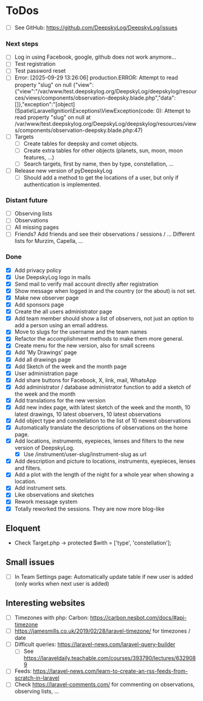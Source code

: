 # ToDos

+ [ ] See GitHub: <https://github.com/DeepskyLog/DeepskyLog/issues>

### Next steps

+ [ ] Log in using Facebook, google, github does not work anymore... 
+ [ ] Test registration
+ [ ] Test password reset
+ [ ] Error: 
[2025-09-29 13:26:06] production.ERROR: Attempt to read property "slug" on null {"view":{"view":"/var/www/test.deepskylog.org/DeepskyLog/deepskylog/resources/views/components/observation-deepsky.blade.php","data":[]},"exception":"[object] (Spatie\\LaravelIgnition\\Exceptions\\ViewException(code: 0): Attempt to read property \"slug\" on null at /var/www/test.deepskylog.org/DeepskyLog/deepskylog/resources/views/components/observation-deepsky.blade.php:47)
+ [ ] Targets
    + [ ] Create tables for deepsky and comet objects.
    + [ ] Create extra tables for other objects (planets, sun, moon, moon features, ...)
    + [ ] Search targets, first by name, then by type, constellation, ...
+ [ ] Release new version of pyDeepskyLog
    + [ ] Should add a method to get the locations of a user, but only if authentication is implemented.

### Distant future

+ [ ] Observing lists
+ [ ] Observations
+ [ ] All missing pages
+ [ ] Friends? Add friends and see their observations / sessions / ... Different lists for Murzim, Capella, ...

### Done

+ [X] Add privacy policy
+ [X] Use DeepskyLog logo in mails
+ [X] Send mail to verify mail account directly after registration
+ [X] Show message when logged in and the country (or the about) is not set.
+ [X] Make new observer page
+ [X] Add sponsors page
+ [X] Create the all users administrator page
+ [X] Add team member should show a list of observers, not just an option to add a person using an email address.
+ [X] Move to slugs for the username and the team names
+ [X] Refactor the accomplishment methods to make them more general.
+ [X] Create menu for the new version, also for small screens
+ [X] Add 'My Drawings' page
+ [X] Add all drawings page
+ [X] Add Sketch of the week and the month page
+ [X] User administration page
+ [X] Add share buttons for Facebook, X, link, mail, WhatsApp
+ [X] Add administrator / database administrator function to add a sketch of the week and the month
+ [X] Add translations for the new version
+ [X] Add new index page, with latest sketch of the week and the month, 10 latest drawings, 10 latest observers, 10
  latest observations
+ [X] Add object type and constellation to the list of 10 newest observations
+ [X] Automatically translate the descriptions of observations on the home page.
+ [X] Add locations, instruments, eyepieces, lenses and filters to the new version of DeepskyLog.
    + [X] Use /instrument/user-slug/instrument-slug as url
+ [X] Add description and picture to locations, instruments, eyepieces, lenses and filters.
+ [X] Add a plot with the length of the night for a whole year when showing a location.
+ [X] Add instrument sets.
+ [X] Like observations and sketches
+ [X] Rework message system
+ [X] Totally reworked the sessions.  They are now more blog-like

## Eloquent

+ Check Target.php -> protected $with = ['type', 'constellation'];

## Small issues

+ [ ] In Team Settings page: Automatically update table if new user is added (only works when next user is added)

## Interesting websites

+ [ ] Timezones with php: Carbon: <https://carbon.nesbot.com/docs/#api-timezone>
+ [ ] <https://jamesmills.co.uk/2019/02/28/laravel-timezone/> for timezones / date
+ [ ] Difficult queries: <https://laravel-news.com/laravel-query-builder>
    + [ ] See https://laraveldaily.teachable.com/courses/393790/lectures/6329089
+ [ ] Feeds: https://laravel-news.com/learn-to-create-an-rss-feeds-from-scratch-in-laravel
+ [ ] Check https://laravel-comments.com/ for commenting on observations, observing lists, ...
